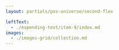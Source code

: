 ```yaml
---
layout: partials/pos-universe/second-flex

leftText:
  - ./expending-text/item-9/index.md
images:
  - ./images-grid/collection.md
---
```

